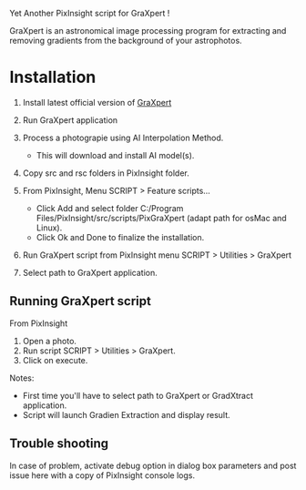 Yet Another PixInsight script for GraXpert !

GraXpert is an astronomical image processing program for extracting and removing gradients from the background of your astrophotos.


# Installation
1. Install latest official version of [GraXpert](https://github.com/Steffenhir/GraXpert/releases/latest)

2. Run GraXpert application
3. Process a photograpie using AI Interpolation Method.
	- This will download and install AI model(s).

3. Copy src and rsc folders in PixInsight folder.

4. From PixInsight, Menu SCRIPT > Feature scripts…
	- Click Add and select folder C:/Program Files/PixInsight/src/scripts/PixGraXpert (adapt path for osMac and Linux).
	- Click Ok and Done to finalize the installation.

5. Run GraXpert script from PixInsight menu SCRIPT > Utilities > GraXpert

6. Select path to GraXpert application.


## Running GraXpert script
From PixInsight
1. Open a photo.
2. Run script SCRIPT > Utilities > GraXpert.
3. Click on execute.

Notes:
- First time you'll have to select path to GraXpert or GradXtract application.
- Script will launch Gradien Extraction and display result.

## Trouble shooting
In case of problem, activate debug option in dialog box parameters and post issue here with a copy of PixInsight console logs.
